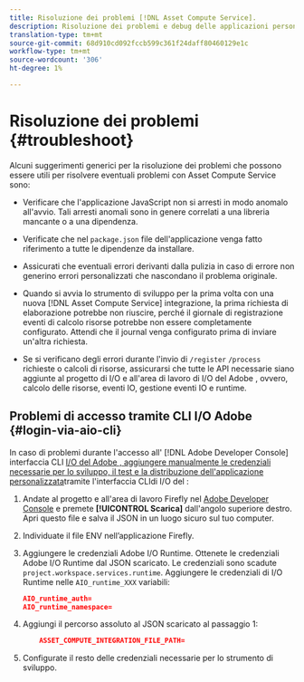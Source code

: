 ```yaml
---
title: Risoluzione dei problemi [!DNL Asset Compute Service].
description: Risoluzione dei problemi e debug delle applicazioni personalizzate utilizzando [!DNL Asset Compute Service].
translation-type: tm+mt
source-git-commit: 68d910cd092fccb599c361f24daff80460129e1c
workflow-type: tm+mt
source-wordcount: '306'
ht-degree: 1%

---
```



# Risoluzione dei problemi {#troubleshoot}

Alcuni suggerimenti generici per la risoluzione dei problemi che possono essere utili per risolvere eventuali problemi con Asset Compute Service sono:

* Verificare che l&#39;applicazione JavaScript non si arresti in modo anomalo all&#39;avvio. Tali arresti anomali sono in genere correlati a una libreria mancante o a una dipendenza.
* Verificate che nel `package.json` file dell&#39;applicazione venga fatto riferimento a tutte le dipendenze da installare.
* Assicurati che eventuali errori derivanti dalla pulizia in caso di errore non generino errori personalizzati che nascondano il problema originale.

* Quando si avvia lo strumento di sviluppo per la prima volta con una nuova [!DNL Asset Compute Service] integrazione, la prima richiesta di elaborazione potrebbe non riuscire, perché il giornale di registrazione eventi di calcolo risorse potrebbe non essere completamente configurato. Attendi che il journal venga configurato prima di inviare un&#39;altra richiesta.
* Se si verificano degli errori durante l&#39;invio di `/register` `/process` richieste o calcoli di risorse, assicurarsi che tutte le API necessarie siano aggiunte al progetto di I/O e all&#39;area di lavoro di I/O del Adobe , ovvero, calcolo delle risorse, eventi IO, gestione eventi IO e runtime.

## Problemi di accesso tramite  CLI I/O Adobe {#login-via-aio-cli}

In caso di problemi durante l&#39;accesso all&#39; [!DNL Adobe Developer Console] interfaccia CLI [I/O del Adobe , aggiungere manualmente le credenziali necessarie per lo sviluppo, il test e la distribuzione dell&#39;applicazione personalizzata](https://github.com/AdobeDocs/project-firefly/blob/master/getting_started/first_app.md#3-signing-in-from-cli)tramite l&#39;interfaccia CLIdi I/O del :

1. Andate al progetto e all&#39;area di lavoro Firefly nel [Adobe Developer Console](https://console.adobe.io/) e premete **[!UICONTROL Scarica]** dall&#39;angolo superiore destro. Apri questo file e salva il JSON in un luogo sicuro sul tuo computer.

1. Individuate il file ENV nell’applicazione Firefly.

1. Aggiungere le credenziali Adobe I/O Runtime. Ottenete le credenziali Adobe I/O Runtime dal JSON scaricato. Le credenziali sono scadute `project.workspace.services.runtime`. Aggiungere le credenziali di I/O Runtime nelle `AIO_runtime_XXX` variabili:

   ```json
   AIO_runtime_auth=
   AIO_runtime_namespace=
   ```

1. Aggiungi il percorso assoluto al JSON scaricato al passaggio 1:

   ```json
       ASSET_COMPUTE_INTEGRATION_FILE_PATH=
   ```

1. Configurate il resto delle credenziali [](develop-custom-application.md) necessarie per lo strumento di sviluppo.

<!-- TBD for later:
Add any best practices for developers in this section:
* Any items to take care of when creating projects.
* Any naming conventions, reserved keywords, etc.?
* Any terms that can become a source of confusion later based on our OOTB naming.

* If required, add limitations for custom applications and spin those off as best practices.
* Do NOT borrow any content from https://git.corp.adobe.com/nui/nui/blob/master/doc/worker_api.md. It is outdated and irrelevant for 3rd party custom applications.
-->
